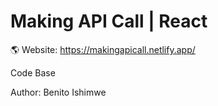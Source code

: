 # Making API Call | React

🌎 Website: https://makingapicall.netlify.app/

Code Base

Author: Benito Ishimwe
